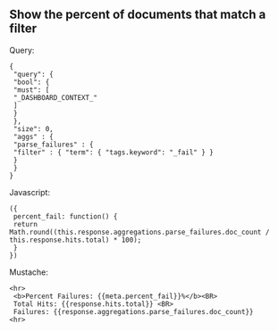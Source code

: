 Show the percent of documents that match a filter
---------------------

Query:

```
{
 "query": {
 "bool": {
 "must": [
 "_DASHBOARD_CONTEXT_"
 ]
 }
 },
 "size": 0,
 "aggs" : {
 "parse_failures" : {
 "filter" : { "term": { "tags.keyword": "_fail" } }
 }
 }
}
```

Javascript:

```
({
 percent_fail: function() {
 return Math.round((this.response.aggregations.parse_failures.doc_count / this.response.hits.total) * 100);
 }
})
```

Mustache:

```
<hr>
 <b>Percent Failures: {{meta.percent_fail}}%</b><BR>
 Total Hits: {{response.hits.total}} <BR>
 Failures: {{response.aggregations.parse_failures.doc_count}}
<hr>
```
